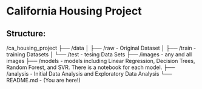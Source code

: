 # California Housing Project


## Structure:
/ca_housing_project
├── /data
│ ├── /raw - Original Dataset
│ ├── /train -training Datasets
│ └── /test - tesing Data Sets
├── /images - any and all images
├── /models - models including Linear Regression, Decision Trees, Random Forest, and SVR. There is a notebook for each model.
├── /analysis - Initial Data Analysis and Exploratory Data Analysis
└── README.md - (You are here!)